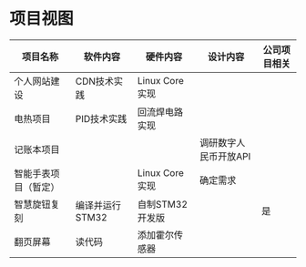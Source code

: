 # 项目视图

| 项目名称             | 软件内容    | 硬件内容       | 设计内容              | 公司项目相关 |
| -------------------- | ----------- | -------------- | --------------------- | ------- |
| 个人网站建设         | CDN技术实践 | Linux Core实现 |                       | |
| 电热项目             | PID技术实践 | 回流焊电路实现 |                       ||
| 记账本项目           |             |                | 调研数字人民币开放API ||
| 智能手表项目（暂定） |             | Linux Core实现 | 确定需求              ||
| 智慧旋钮复刻         | 编译并运行STM32 | 自制STM32开发版 |                |是|
| 翻页屏幕 | 读代码 | 添加霍尔传感器 |  ||
